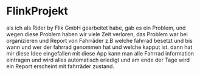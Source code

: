 # FlinkProjekt
als ich als Rider by Flik GmbH gearbeitet habe, gab es ein Problem, und wegen diese Problem haben wir viele Zeit verloren, das Problem war 
bei organizieren und Report von Fahrräder z.B welche fahrrad besetzt und bis wann und wer der fahrrad genommen hat und welche kapput ist.
dann hat mir diese Idee eingefallen mit diese App kann man alle Fahrrad information eintragen und wird alles automatisch erledigt und am ende
der Tage wird ein Report erscheint mit fahrräder zustand.
